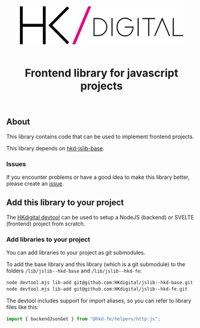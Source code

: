 <div align="center" style="text-align: center; ">
  <br>
  <br>
  <img alt="HKdigital" src="doc/doc-include/HKdigital-logo.svg" style="height: 100px;" />
  <br>
  <br>
</div>

<div align="center" style="text-align: center;">
  <h1>Frontend library for javascript projects</h1>
  <br>
</div>

## About

This library contains code that can be used to implement frontend projects.

This library depends on [hkd-jslib-base](https://github.com/HKdigital/hkd-jslib-base).

### Issues
If you encounter problems or have a good idea to make this library better, please create an [issue](https://github.com/HKdigital/jslib-hkd-fe/issues).

## Add this library to your project

The [HKdigital devtool](https://github.com/HKdigital/hkdigital-jsdevtool) can be used to setup a NodeJS (backend) or SVELTE (frontend) project from scratch.

### Add libraries to your project

You can add libraries to your project as git submodules.

To add the base library and this library (which is a git submodule) to the folders `/lib/jslib--hkd-base` and `/lib/jslib--hkd-fe`:

```bash
node devtool.mjs lib-add git@github.com:HKdigital/jslib--hkd-base.git
node devtool.mjs lib-add git@github.com:HKdigital/jslib--hkd-fe.git
```

The devtool includes support for import aliases, so you can refer to library files like this:

```js
import { backendJsonGet } from "@hkd-fe/helpers/http.js";
```
